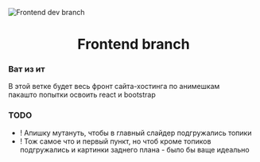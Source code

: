 ![Frontend dev branch](https://i.pinimg.com/originals/84/8e/33/848e332caed26465db2e8a7839046cb1.jpg)

<div id="toc">
  <ul align="center" style="list-style: none">
    <summary>
      <h1>
        Frontend branch
      </h1>
    </summary>
  </ul>
</div>

**<h3>Ват из ит</h3>**
В этой ветке будет весь фронт сайта-хостинга по анимешкам<br>
пакашто попытки освоить react и bootstrap

**<h3>TODO</h3>**
- ! Апишку мутануть, чтобы в главный слайдер подгружались топики
- ! Тож самое что и первый пункт, но чтоб кроме топиков подгружались и картинки заднего плана - было бы ваще идеально 

